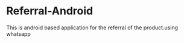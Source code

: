 # Referral-Android
This is android based application for the referral of the product.using whatsapp
